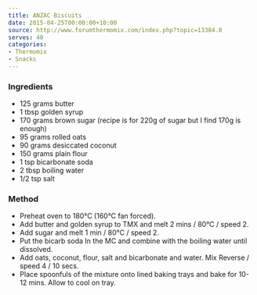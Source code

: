 ```yaml
---
title: ANZAC Biscuits
date: 2015-04-25T00:00:00+10:00
source: http://www.forumthermomix.com/index.php?topic=13384.0
serves: 40
categories:
- Thermomix
- Snacks
---
```











### Ingredients

* 125 grams butter
* 1 tbsp golden syrup
* 170 grams brown sugar (recipe is for 220g of sugar but I find 170g is enough)
* 95 grams rolled oats
* 90 grams desiccated coconut
* 150 grams plain flour
* 1 tsp bicarbonate soda
* 2 tbsp boiling water
* 1/2 tsp salt

### Method

* Preheat oven to 180°C (160°C fan forced).
* Add butter and golden syrup to TMX and melt 2 mins / 80°C / speed 2.
* Add sugar and melt 1 min / 80°C / speed 2.
* Put the bicarb soda In the MC and combine with the boiling water until dissolved.
* Add oats, coconut, flour, salt and bicarbonate and water.  Mix Reverse / speed 4 / 10 secs.
* Place spoonfuls of the mixture onto lined baking trays and bake for 10-12 mins.  Allow to cool on tray.
